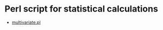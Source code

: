 Perl script for statistical calculations
========================================

- [multivariate.pl](http://ingwer500.github.io "ingwer on github.com")
